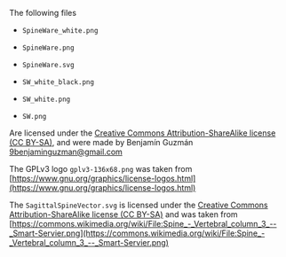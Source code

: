 The following files

- `SpineWare_white.png`

- `SpineWare.png`

- `SpineWare.svg`

- `SW_white_black.png`

- `SW_white.png`

- `SW.png`

Are licensed under
the [Creative Commons Attribution-ShareAlike license (CC BY-SA)](https://creativecommons.org/licenses/by-sa/4.0/), and
were made by Benjamín Guzmán <9benjaminguzman@gmail.com>

The GPLv3 logo `gplv3-136x68.png` was taken
from [https://www.gnu.org/graphics/license-logos.html](https://www.gnu.org/graphics/license-logos.html)

The `SagittalSpineVector.svg` is licensed under
the [Creative Commons Attribution-ShareAlike license (CC BY-SA)](https://creativecommons.org/licenses/by-sa/4.0/) and
was taken
from [https://commons.wikimedia.org/wiki/File:Spine_-_Vertebral_column_3_--_Smart-Servier.png](https://commons.wikimedia.org/wiki/File:Spine_-_Vertebral_column_3_--_Smart-Servier.png)